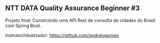 ## NTT DATA Quality Assurance Beginner #3



Projeto final: Construindo uma API Rest de consulta de cidades do Brasil com Spring Boot.



Instrutor/idealizador: https://github.com/andrelugomes